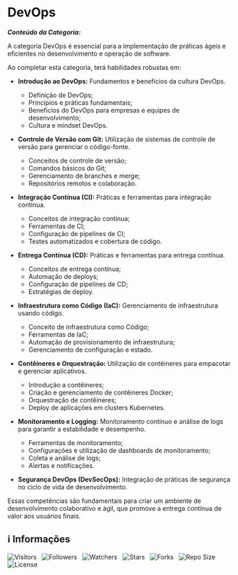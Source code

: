 <!-- Título -->
# DevOps

***Conteúdo da Categoria:***

A categoria DevOps é essencial para a implementação de práticas ágeis e eficientes no desenvolvimento e operação de software.

Ao completar esta categoria, terá habilidades robustas em:

* **Introdução ao DevOps:** Fundamentos e benefícios da cultura DevOps.
  * Definição de DevOps;
  * Princípios e práticas fundamentais;
  * Benefícios do DevOps para empresas e equipes de desenvolvimento;
  * Cultura e mindset DevOps.

* **Controle de Versão com Git:** Utilização de sistemas de controle de versão para gerenciar o código-fonte.
  * Conceitos de controle de versão;
  * Comandos básicos do Git;
  * Gerenciamento de branches e merge;
  * Repositórios remotos e colaboração.

* **Integração Contínua (CI):** Práticas e ferramentas para integração contínua.
  * Conceitos de integração contínua;
  * Ferramentas de CI;
  * Configuração de pipelines de CI;
  * Testes automatizados e cobertura de código.

* **Entrega Contínua (CD):** Práticas e ferramentas para entrega contínua.
  * Conceitos de entrega contínua;
  * Automação de deploys;
  * Configuração de pipelines de CD;
  * Estratégias de deploy.

* **Infraestrutura como Código (IaC):** Gerenciamento de infraestrutura usando código.
  * Conceito de infraestrutura como Código;
  * Ferramentas de IaC;
  * Automação de provisionamento de infraestrutura;
  * Gerenciamento de configuração e estado.

* **Contêineres e Orquestração:** Utilização de contêineres para empacotar e gerenciar aplicativos.
  * Introdução a contêineres;
  * Criação e gerenciamento de contêineres Docker;
  * Orquestração de contêineres;
  * Deploy de aplicações em clusters Kubernetes.

* **Monitoramento e Logging:** Monitoramento contínuo e análise de logs para garantir a estabilidade e desempenho.
  * Ferramentas de monitoramento;
  * Configurações e utilização de dashboards de monitoramento;
  * Coleta e análise de logs;
  * Alertas e notificações.

* **Segurança DevOps (DevSecOps):** Integração de práticas de segurança no ciclo de vida de desenvolvimento.

Essas competências são fundamentais para criar um ambiente de desenvolvimento colaborativo e ágil, que promove a entrega contínua de valor aos usuários finais.

<!-- Informações -->
## &#8505; Informações

![Visitors](https://api.visitorbadge.io/api/visitors?path=Devsgeeknerd%2Fcat-dev-ops&label=Visitantes&labelColor=%23700070&labelStyle=none&countColor=%23000fff&style=plastic&color=%23ffffff "Total de Visitantes")
&nbsp;
![Followers](https://img.shields.io/github/followers/Devsgeeknerd?style=p&label=Seguidores&labelColor=800080&color=000fff "Total de Seguidores")
&nbsp;
![Watchers](https://img.shields.io/github/watchers/Devsgeeknerd/cat-dev-ops?style=p&label=Observadores&labelColor=800080&color=000fff "Total de Observadores")
&nbsp;
![Stars](https://img.shields.io/github/stars/Devsgeeknerd/cat-dev-ops?style=p&label=Estrelas&labelColor=800080&color=000fff "Total de Estrelas")
&nbsp;
![Forks](https://img.shields.io/github/forks/Devsgeeknerd/cat-dev-ops?style=p&label=Bifurcações&labelColor=800080&color=000fff "Total de Bifurcações")
&nbsp;
![Repo Size](https://img.shields.io/github/repo-size/Devsgeeknerd/cat-dev-ops?style=p&label=Tamanho&labelColor=800080&color=000fff "Tamanho do Repositório")
&nbsp;
![License](https://img.shields.io/github/license/Devsgeeknerd/cat-dev-ops?style=p&label=Licença&labelColor=800080&color=000fff "Licença do Repositório")
